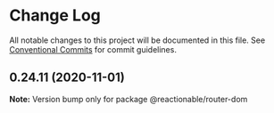 # Change Log

All notable changes to this project will be documented in this file.
See [Conventional Commits](https://conventionalcommits.org) for commit guidelines.

## 0.24.11 (2020-11-01)

**Note:** Version bump only for package @reactionable/router-dom
